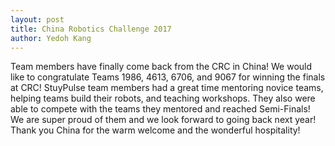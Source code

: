 ```yaml
---
layout: post
title: China Robotics Challenge 2017
author: Yedoh Kang
---
```

Team members have finally come back from the CRC in China!
We would like to congratulate Teams 1986, 4613, 6706, and 9067 for winning the finals at CRC!
StuyPulse team members had a great time mentoring novice teams, helping teams build their robots, and teaching workshops.
They also were able to compete with the teams they mentored and reached Semi-Finals!
We are super proud of them and we look forward to going back next year!
Thank you China for the warm welcome and the wonderful hospitality!
